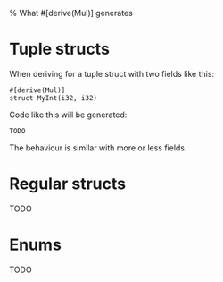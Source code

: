 % What #[derive(Mul)] generates

# Tuple structs

When deriving for a tuple struct with two fields like this:

```
#[derive(Mul)]
struct MyInt(i32, i32)
```
Code like this will be generated:

```
TODO
```

The behaviour is similar with more or less fields.



# Regular structs

TODO

# Enums

TODO

